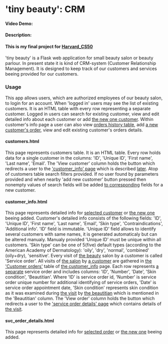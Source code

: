 # 'tiny beauty': CRM
#### Video Demo:  <URL HERE>
#### Description:
#### This is my final project for [Harvard_CS50](https://cs50.harvard.edu/x/2022/)
'tiny beauty' is a Flask web application for small beauty salon or beauty parlour. In present state it is kind of CRM-system (Customer Relationship Management). It is designed to keep track of our customers and services beeing provided for our customers.
### Usage
This app allows users, which are authorized employees of our beauty salon, to login for an account. When 'logged in' users may see the list of existing customers. It is an HTML table with every row representing a separate customer. Logged in users can search for existing customer, view and edit detailed info about each customer or add [the new one customer](the?). Within customer's info page a user can also view [orders history table](the?), add [a new customer's order](a?), view and edit existing customer's orders details.
#### customers.html
This page represents customers table. It is an HTML table. Every row holds data for a single customer in the columns: 'ID', 'Unique ID', 'First name', 'Last name', 'Email'. The 'View customer' column holds the button which redirects a user to the ['customer_info' page](#customer_infohtml) which is described [later](#customer_infohtml).
Atop of customers table search filters provided. If no user found by parameters provided and when nearby 'add new customer' button pressed then nonempty values of search fields will be added [to corresponding](the?) fields for a new customer.
#### customer_info.html
This page represents detailed info for [selected customer](a?) or [the new one](the?) beeing added. Customer's detailed info consists of the following fields: 'ID', 'Unique ID', 'First name', 'Last name', 'Email', 'Skin type', 'Contraindications', 'Additional info'. 'ID' field is immutable. 'Unique ID' field allows to identify several customers with same names, it is generated automaticaly but can be altered manualy. Manualy provided 'Unique ID' must be unique within all customers. 'Skin type' can be one of 5(five) default types (according to the American Academy of Dermatology): 'oily', 'dry', 'normal', 'combined' (oily+dry), 'sensitive'. Every visit of [the beauty](the?) salon by a customer is called 'Service order'. All visits of [the salon](the?) by [a customer](a?) are gathered in [the 'Customer orders'](the?) table of [the customer_info](the?) page. Each row represents [a separate](a?) service order and includes columns: 'ID', 'Number', 'Date', 'Skin condition', 'Beautitian'. Where 'ID' is service order id, 'Number' is service order unique number for additional identifying of service orders, 'Date' is service order appointment date, 'Skin condition' represents skin condition as it was examined during [the visit](the?) by [the beautitian](the?) which is mentioned in the 'Beautitian' column. The 'View order' column holds the button which redirects a user to the ['service order details' page](#svc_order_detailshtml) which contains details of [the visit](the?).
#### svc_order_details.html
This page represents detailed info for [selected order](a?) or [the new one](the?) beeing added.